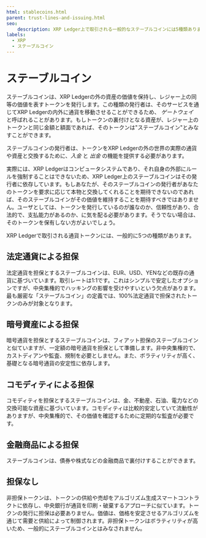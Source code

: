 ```yaml
---
html: stablecoins.html
parent: trust-lines-and-issuing.html
seo:
    description: XRP Ledger上で取引される一般的なステーブルコインには5種類あります。
labels:
  - XRP
  - ステーブルコイン
---
```

# ステーブルコイン

ステーブルコインは、XRP Ledgerの外の資産の価値を保持し、レジャー上の同等の価値を表すトークンを発行します。この種類の発行者は、そのサービスを通じてXRP Ledgerの内外に通貨を移動させることができるため、 _ゲートウェイ_ と呼ばれることがあります。もしトークンの裏付けとなる資産が、レジャー上のトークンと同じ金額と額面であれば、そのトークンは"ステーブルコイン"とみなすことができます。

ステーブルコインの発行者は、トークンをXRP Ledgerの外の世界の実際の通貨や資産と交換するために、_入金_ と _出金_ の機能を提供する必要があります。

実際には、XRP Ledgerはコンピュータシステムであり、それ自身の外部にルールを強制することはできないため、XRP Ledger上のステーブルコインはその発行者に依存しています。もしあなたが、そのステーブルコインの発行者があなたのトークンを要求に応じて本物と交換してくれることを期待できないのであれば、そのステーブルコインがその価値を維持することを期待すべきではありません。ユーザとしては、トークンを発行しているのが誰なのか、信頼性があり、合法的で、支払能力があるのか、に気を配る必要があります。そうでない場合は、そのトークンを保有しない方がよいでしょう。

XRP Ledgerで取引される通貨トークンには、一般的に5つの種類があります。

## 法定通貨による担保

法定通貨を担保とするステーブルコインは、EUR、USD、YENなどの既存の通貨に基づいています。取引レートは1:1です。これはシンプルで安定したオプションですが、中央集権的でハッキングの影響を受けやすいという欠点があります。最も厳密な「ステーブルコイン」の定義では、100%法定通貨で担保されたトークンのみが対象となります。

## 暗号資産による担保

暗号通貨を担保とするステーブルコインは、フィアット担保のステーブルコインと似ていますが、一定額の暗号通貨を担保として準備します。非中央集権的で、カストディアンや監査、規制を必要としません。また、ボラティリティが高く、基礎となる暗号通貨の安定性に依存します。

## コモディティによる担保

コモディティを担保とするステーブルコインは、金、不動産、石油、電力などの交換可能な資産に基づいています。コモディティは比較的安定していて流動性がありますが、中央集権的で、その価値を確認するために定期的な監査が必要です。

## 金融商品による担保

ステーブルコインは、債券や株式などの金融商品で裏付けすることができます。

## 担保なし

非担保トークンは、トークンの供給や売却をアルゴリズム生成スマートコントラクトに依存し、中央銀行が通貨を印刷・破棄するアプローチに似ています。トークンの発行に担保は必要ありません。価値は、価格を安定させるアルゴリズムを通じて需要と供給によって制御されます。非担保トークンはボラティリティが高いため、一般的にステーブルコインとはみなされません。
